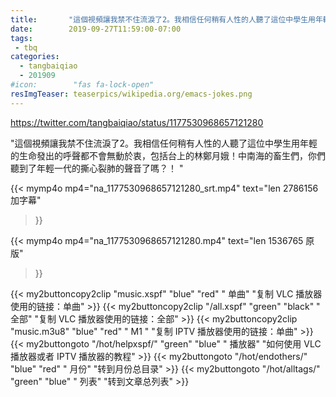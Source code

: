 ```yaml
---
title:       "這個視頻讓我禁不住流淚了2。我相信任何稍有人性的人聽了這位中學生用年輕的生命發出的呼聲都不會無動於衷，包括台上的林鄭月娥！中南海的畜生們，你們聽到了年輕一代的撕心裂肺的聲音了嗎？！ "
date:        2019-09-27T11:59:00-07:00
tags:
 - tbq
categories:
  - tangbaiqiao
  - 201909
#icon:        "fas fa-lock-open"
resImgTeaser: teaserpics/wikipedia.org/emacs-jokes.png
---
```


https://twitter.com/tangbaiqiao/status/1177530968657121280

"這個視頻讓我禁不住流淚了2。我相信任何稍有人性的人聽了這位中學生用年輕的生命發出的呼聲都不會無動於衷，包括台上的林鄭月娥！中南海的畜生們，你們聽到了年輕一代的撕心裂肺的聲音了嗎？！ "

{{< mymp4o mp4="na_1177530968657121280_srt.mp4"
text="len 2786156 加字幕"
>}}

{{< mymp4o mp4="na_1177530968657121280.mp4"
text="len 1536765 原版"
>}}

{{< my2buttoncopy2clip "music.xspf"        "blue"   "red"    " 单曲"  "复制 VLC 播放器使用的链接：单曲" >}} {{< my2buttoncopy2clip "/all.xspf"         "green"  "black"  " 全部"  "复制 VLC 播放器使用的链接：全部" >}} {{< my2buttoncopy2clip "music.m3u8"        "blue"   "red"    " M1 "    "复制 IPTV 播放器使用的链接：单曲" >}} {{< my2buttongoto      "/hot/helpxspf/"    "green"  "blue"   " 播放器" "如何使用 VLC 播放器或者 IPTV 播放器的教程" >}} {{< my2buttongoto      "/hot/endothers/"   "blue"   "red"    " 月份"   "转到月份总目录" >}} {{< my2buttongoto      "/hot/alltags/"     "green"  "blue"   " 列表"   "转到文章总列表" >}} 
